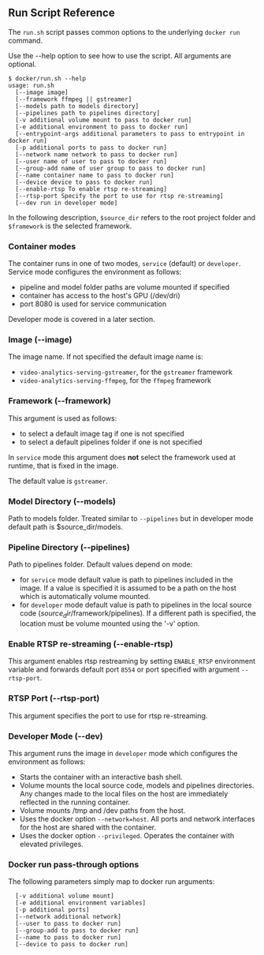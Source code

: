 ## Run Script Reference
The `run.sh` script passes common options to the underlying `docker run` command.

Use the --help option to see how to use the script. All arguments are optional.

```
$ docker/run.sh --help
usage: run.sh
  [--image image]
  [--framework ffmpeg || gstreamer]
  [--models path to models directory]
  [--pipelines path to pipelines directory]
  [-v additional volume mount to pass to docker run]
  [-e additional environment to pass to docker run]
  [--entrypoint-args additional parameters to pass to entrypoint in docker run]
  [-p additional ports to pass to docker run]
  [--network name network to pass to docker run]
  [--user name of user to pass to docker run]
  [--group-add name of user group to pass to docker run]
  [--name container name to pass to docker run]
  [--device device to pass to docker run]
  [--enable-rtsp To enable rtsp re-streaming]
  [--rtsp-port Specify the port to use for rtsp re-streaming]
  [--dev run in developer mode]
```

In the following description, `$source_dir` refers to the root project folder and `$framework` is the selected framework.

### Container modes
The container runs in one of two modes, `service` (default) or `developer`. Service mode configures the environment as follows:
* pipeline and model folder paths are volume mounted if specified
* container has access to the host's GPU (/dev/dri)
* port 8080 is used for service communication

Developer mode is covered in a later section.

### Image (--image)
The image name. If not specified the default image name is:
* `video-analytics-serving-gstreamer`, for the `gstreamer` framework
* `video-analytics-serving-ffmpeg`, for the `ffmpeg` framework

### Framework (--framework)
This argument is used as follows:
* to select a default image tag if one is not specified
* to select a default pipelines folder if one is not specified

In `service` mode this argument does __not__ select the framework used at runtime, that is fixed in the image.

The default value is `gstreamer`.

### Model Directory (--models)
Path to models folder. Treated similar to `--pipelines` but in developer mode default path is $source_dir/models.

### Pipeline Directory (--pipelines)
Path to pipelines folder. Default values depend on mode:
* for `service` mode default value is path to pipelines included in the image. If a value is specified it is assumed to be a path on the host which is automatically volume mounted.
* for `developer` mode default value is path to pipelines in the local source code ($source_dir/$framework/pipelines). If a different path is specified, the location must be volume mounted using the '-v' option.

### Enable RTSP re-streaming (--enable-rtsp)
This argument enables rtsp restreaming by setting `ENABLE_RTSP` environment variable and forwards default port `8554` or port specified with argument `--rtsp-port`.

### RTSP Port (--rtsp-port)
This argument specifies the port to use for rtsp re-streaming.

### Developer Mode (--dev)
This argument runs the image in `developer` mode which configures the environment as follows:

* Starts the container with an interactive bash shell.
* Volume mounts the local source code, models and pipelines
  directories. Any changes made to the local files on the host are
  immediately reflected in the running container.
* Volume mounts /tmp and /dev paths from the host.
* Uses the docker option `--network=host`. All ports and network interfaces for the host are shared with the container.
* Uses the docker option `--privileged`. Operates the container with elevated privileges.

### Docker run pass-through options
The following parameters simply map to docker run arguments:
```
  [-v additional volume mount]
  [-e additional environment variables]
  [-p additional ports]
  [--network additional network]
  [--user to pass to docker run]
  [--group-add to pass to docker run]
  [--name to pass to docker run]  
  [--device to pass to docker run] 
```
